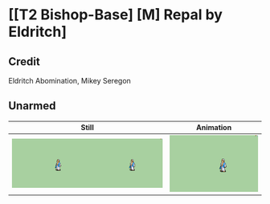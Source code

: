 # [\[T2 Bishop-Base\] \[M\] Repal by Eldritch]

## Credit

Eldritch Abomination, Mikey Seregon
	
## Unarmed

| Still | Animation |
| :---: | :-------: |
| ![Unarmed still](./Unarmed_000.png) | ![Unarmed animation](./Unarmed.gif) |

